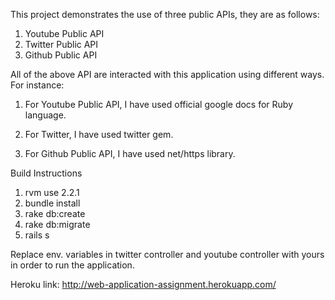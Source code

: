 This project demonstrates the use of three public APIs, they are as follows:
1. Youtube Public API
2. Twitter Public API
3. Github Public API

All of the above API are interacted with this application using different ways. For instance: 

1. For Youtube Public API, I have used official google docs for Ruby language.

2. For Twitter, I have used twitter gem.

3. For Github Public API, I have used net/https library.

Build Instructions

1. rvm use 2.2.1
2. bundle install
3. rake db:create
4. rake db:migrate
5. rails s

Replace env. variables in twitter controller and youtube controller with yours in order to run the application.

Heroku link: http://web-application-assignment.herokuapp.com/